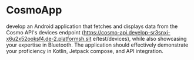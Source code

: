 # CosmoApp
develop an Android application that fetches and displays data from the Cosmo API's devices endpoint (https://cosmo-api.develop-sr3snxi-x6u2x52ooksf4.de-2.platformsh.sit e/test/devices), while also showcasing your expertise in Bluetooth. The application should effectively demonstrate your proficiency in Kotlin, Jetpack compose, and API integration.
